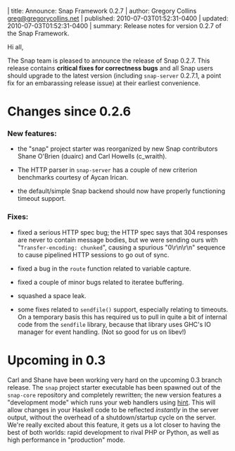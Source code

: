 | title: Announce: Snap Framework 0.2.7
| author: Gregory Collins <greg@gregorycollins.net>
| published: 2010-07-03T01:52:31-0400
| updated: 2010-07-03T01:52:31-0400
| summary: Release notes for version 0.2.7 of the Snap Framework.

Hi all,

The Snap team is pleased to announce the release of Snap 0.2.7. This release
contains **critical fixes for correctness bugs** and all Snap users should
upgrade to the latest version (including `snap-server` 0.2.7.1, a point fix for
an embarassing release issue) at their earliest convenience.

Changes since 0.2.6
===================

### New features:

 - the "snap" project starter was reorganized by new Snap contributors Shane
   O'Brien (duairc) and Carl Howells (c_wraith).

 - The HTTP parser in `snap-server` has a couple of new criterion benchmarks
   courtesy of Aycan Irican.

 - the default/simple Snap backend should now have properly functioning timeout
   support.


### Fixes:

 - fixed a serious HTTP spec bug; the HTTP spec says that 304 responses are
   never to contain message bodies, but we were sending ours with
   "`Transfer-encoding: chunked`", causing a spurious "0\\r\\n\\r\\n" sequence to
   cause pipelined HTTP sessions to go out of sync.

 - fixed a bug in the `route` function related to variable capture.

 - fixed a couple of minor bugs related to iteratee buffering.

 - squashed a space leak.

 - some fixes related to `sendfile()` support, especially relating to
   timeouts. On a temporary basis this has required us to pull in quite a bit
   of internal code from the `sendfile` library, because that library uses
   GHC's IO manager for event handling. (Not so good for us on libev!)


Upcoming in 0.3
===============

Carl and Shane have been working very hard on the upcoming 0.3 branch
release. The `snap` project starter executable has been spawned out of the
`snap-core` repository and completely rewritten; the new version features a
"development mode" which runs your web handlers using
[hint](http://hackage.haskell.org/package/hint). This will allow changes in
your Haskell code to be reflected *instantly* in the server output, without the
overhead of a shutdown/startup cycle on the server. We're really excited about
this feature, it gets us a lot closer to having the best of both worlds: rapid
development to rival PHP or Python, as well as high performance in "production"
mode.
